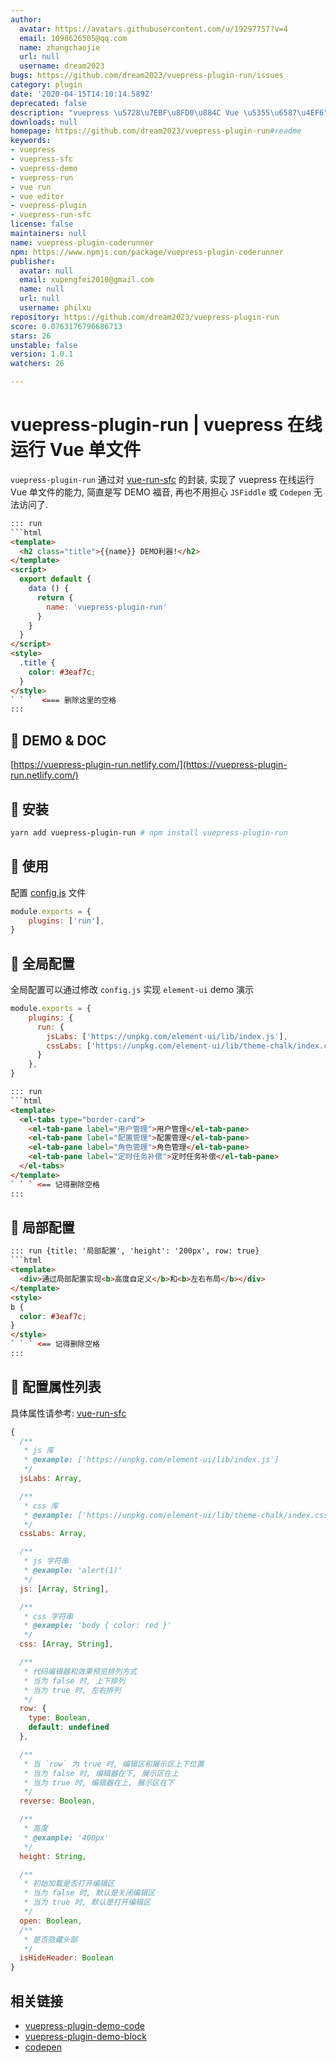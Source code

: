 ```yaml
---
author:
  avatar: https://avatars.githubusercontent.com/u/19297757?v=4
  email: 1098626505@qq.com
  name: zhangchaojie
  url: null
  username: dream2023
bugs: https://github.com/dream2023/vuepress-plugin-run/issues
category: plugin
date: '2020-04-15T14:10:14.589Z'
deprecated: false
description: "vuepress \u5728\u7EBF\u8FD0\u884C Vue \u5355\u6587\u4EF6"
downloads: null
homepage: https://github.com/dream2023/vuepress-plugin-run#readme
keywords:
- vuepress
- vuepress-sfc
- vuepress-demo
- vuepress-run
- vue run
- vue editor
- vuepress-plugin
- vuepress-run-sfc
license: false
maintainers: null
name: vuepress-plugin-coderunner
npm: https://www.npmjs.com/package/vuepress-plugin-coderunner
publisher:
  avatar: null
  email: xupengfei2010@gmail.com
  name: null
  url: null
  username: philxu
repository: https://github.com/dream2023/vuepress-plugin-run
score: 0.0763176796686713
stars: 26
unstable: false
version: 1.0.1
watchers: 26

---
```


# vuepress-plugin-run | vuepress 在线运行 Vue 单文件

`vuepress-plugin-run` 通过对 [vue-run-sfc](https://github.com/dream2023/vue-run-sfc) 的封装, 实现了 vuepress 在线运行 Vue 单文件的能力, 简直是写 DEMO 福音, 再也不用担心 `JSFiddle` 或 `Codepen` 无法访问了.

```html
::: run
```html
<template>
  <h2 class="title">{{name}} DEMO利器!</h2>
</template>
<script>
  export default {
    data () {
      return {
        name: 'vuepress-plugin-run'
      }
    }
  }
</script>
<style>
  .title {
    color: #3eaf7c;
  }
</style>
` ` `  <=== 删除这里的空格
:::
```

## 🍋 DEMO & DOC
[https://vuepress-plugin-run.netlify.com/](https://vuepress-plugin-run.netlify.com/)

## 🍎 安装

```bash
yarn add vuepress-plugin-run # npm install vuepress-plugin-run
```


## 🍐 使用

配置 [config.js](https://vuepress.vuejs.org/zh/plugin/using-a-plugin.html) 文件

```js
module.exports = {
    plugins: ['run'],
}
```

## 🍊 全局配置

全局配置可以通过修改 `config.js` 实现 `element-ui` demo 演示

```js
module.exports = {
    plugins: {
      run: {
        jsLabs: ['https://unpkg.com/element-ui/lib/index.js'],
        cssLabs: ['https://unpkg.com/element-ui/lib/theme-chalk/index.css'],
      }
    },
}
```

```html
::: run
```html
<template>
  <el-tabs type="border-card">
    <el-tab-pane label="用户管理">用户管理</el-tab-pane>
    <el-tab-pane label="配置管理">配置管理</el-tab-pane>
    <el-tab-pane label="角色管理">角色管理</el-tab-pane>
    <el-tab-pane label="定时任务补偿">定时任务补偿</el-tab-pane>
  </el-tabs>
</template>
` ` ` <== 记得删除空格
:::
```

## 🍋 局部配置

```html
::: run {title: '局部配置', 'height': '200px', row: true}
```html
<template>
  <div>通过局部配置实现<b>高度自定义</b>和<b>左右布局</b></div>
</template>
<style>
b {
  color: #3eaf7c;
}
</style>
` ` ` <== 记得删除空格
:::
```

## 🍇 配置属性列表

具体属性请参考: [vue-run-sfc](https://github.com/dream2023/vue-run-sfc#props-%E5%B1%9E%E6%80%A7%E8%AF%B4%E6%98%8E)

```js
{
  /**
   * js 库
   * @example: ['https://unpkg.com/element-ui/lib/index.js']
   */
  jsLabs: Array,

  /**
   * css 库
   * @example: ['https://unpkg.com/element-ui/lib/theme-chalk/index.css']
   */
  cssLabs: Array,

  /**
   * js 字符串
   * @example: 'alert(1)'
   */
  js: [Array, String],

  /**
   * css 字符串
   * @example: 'body { color: red }'
   */
  css: [Array, String],

  /**
   * 代码编辑器和效果预览排列方式
   * 当为 false 时, 上下排列
   * 当为 true 时, 左右排列
   */
  row: {
    type: Boolean,
    default: undefined
  },

  /**
   * 当 `row` 为 true 时, 编辑区和展示区上下位置
   * 当为 false 时, 编辑器在下, 展示区在上
   * 当为 true 时, 编辑器在上, 展示区在下
   */
  reverse: Boolean,

  /**
   * 高度
   * @example: '400px'
   */
  height: String,

  /**
   * 初始加载是否打开编辑区
   * 当为 false 时, 默认是关闭编辑区
   * 当为 true 时, 默认是打开编辑区
   */
  open: Boolean,
  /**
   * 是否隐藏头部
   */
  isHideHeader: Boolean
}
```

## 相关链接

- [vuepress-plugin-demo-code](https://github.com/BuptStEve/vuepress-plugin-demo-code)
- [vuepress-plugin-demo-block](https://github.com/xiguaxigua/vuepress-plugin-demo-block)
- [codepen](codepen.io)

